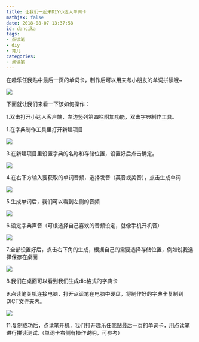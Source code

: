 ```yaml
---
title: 让我们一起来DIY小达人单词卡
mathjax: false
date: 2018-08-07 13:37:58
id: dancika
tags:
- 点读笔
- diy
- 育儿
categories:
- 点读笔
---
```


在趣乐任我贴中最后一页的单词卡，制作后可以用来考小朋友的单词拼读哦\~

<!---more--->

![](https://raw.githubusercontent.com/zzhm/zzhm.github.io/images/hexo/20210506132643.jpg)

下面就让我们来看一下该如何操作：

1.双击打开小达人客户端，左边竖列第四栏附加功能，双击字典制作工具。

1.在字典制作工具里打开新建项目

![](https://raw.githubusercontent.com/zzhm/zzhm.github.io/images/hexo/20210506132646.jpg)

3.在新建项目里设置字典的名称和存储位置，设置好后点击确定。

![](https://raw.githubusercontent.com/zzhm/zzhm.github.io/images/hexo/20210506132649.jpg)

4.在右下方输入要获取的单词音频，选择发音（英音或美音），点击生成单词

![](https://raw.githubusercontent.com/zzhm/zzhm.github.io/images/hexo/20210506132652.jpg)

5.生成单词后，我们可以看到左侧的音频

![](https://raw.githubusercontent.com/zzhm/zzhm.github.io/images/hexo/20210506132655.jpg)

6.设定字典声音（可根选择自己喜欢的音频设定，就像手机开机音）

![](https://raw.githubusercontent.com/zzhm/zzhm.github.io/images/hexo/20210506132658.jpg)

7.全部设置好后，点击右下角的生成，根据自己的需要选择存储位置，例如说我选择保存在桌面

![](https://raw.githubusercontent.com/zzhm/zzhm.github.io/images/hexo/20210506132701.jpg)

8.我们在桌面可以看到我们生成dic格式的字典卡

9.点读笔关机连接电脑，打开点读笔在电脑中硬盘，将制作好的字典卡复制到DICT文件夹内。

![](https://raw.githubusercontent.com/zzhm/zzhm.github.io/images/hexo/20210506132704.jpg)

11.复制成功后，点读笔开机，我们打开趣乐任我贴最后一页的单词卡，用点读笔进行拼读测试.（单词卡右侧有操作说明，可参考）
